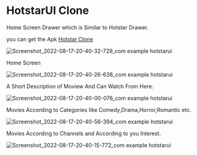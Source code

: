 # HotstarUI Clone

Home Screen Drawer which is Similar to Hotstar Drawer.

you can get the Apk [Hotstar Clone](https://drive.google.com/file/d/1L0EpjdkOvv_ghEexM0O0xSeTiG2IEM63/view)

![Screenshot_2022-08-17-20-40-32-729_com example hotstarui](https://user-images.githubusercontent.com/96726437/185200908-3e030f68-3ce2-43f8-beab-6b284994fb67.jpg)

Home Screen 

![Screenshot_2022-08-17-20-40-26-638_com example hotstarui](https://user-images.githubusercontent.com/96726437/185201472-3104d6ce-1463-4817-80dd-af6cff9c85d1.jpg)


A Short Description of Moview And Can Watch From Here.

![Screenshot_2022-08-17-20-40-00-076_com example hotstarui](https://user-images.githubusercontent.com/96726437/185201747-19d52c45-ddcd-44ac-9f16-da4d292be073.jpg)

Movies According to Categories like Comedy,Drama,Horror,Romantic etc.

![Screenshot_2022-08-17-20-40-56-394_com example hotstarui](https://user-images.githubusercontent.com/96726437/185202536-0ba2de7e-80e9-4bae-b63c-41122a4a9333.jpg)


 Movies According to Channels and According to  you Interest.

![Screenshot_2022-08-17-20-40-15-772_com example hotstarui](https://user-images.githubusercontent.com/96726437/185202608-eeefd1a3-131e-4a8f-8682-fa059a6ad182.jpg)




